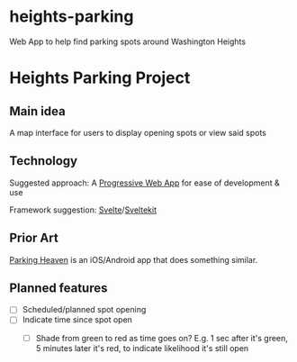 # heights-parking
Web App to help find parking spots around Washington Heights

# Heights Parking Project

## Main idea
A map interface for users to display opening spots or view said spots

## Technology

Suggested approach: A [Progressive Web App](https://web.dev/progressive-web-apps/) for ease of development & use

Framework suggestion: [Svelte](https://svelte.dev/)/[Sveltekit](https://kit.svelte.dev/)

## Prior Art

[Parking Heaven](https://parkingheaven.com/) is an iOS/Android app that does something similar. 

## Planned features

- [ ] Scheduled/planned spot opening
- [ ] Indicate time since spot open
    - [ ] Shade from green to red as time goes on? E.g. 1 sec after it's green, 5 minutes later it's red, to indicate likelihood it's still open
    
